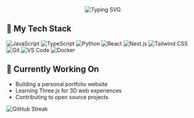 <div align="center">
  <img src="https://readme-typing-svg.herokuapp.com?font=Fira+Code&pause=1000&width=435&lines=Turning+coffee+into+code;Building+things+for+the+web;Always+learning+new+tech" alt="Typing SVG" />
</div>

## 🚀 My Tech Stack

![JavaScript](https://img.shields.io/badge/-JavaScript-F7DF1E?style=flat-square&logo=javascript&logoColor=black)
![TypeScript](https://img.shields.io/badge/-TypeScript-3178C6?style=flat-square&logo=typescript&logoColor=white)
![Python](https://img.shields.io/badge/-Python-3776AB?style=flat-square&logo=python&logoColor=white)
![React](https://img.shields.io/badge/-React-61DAFB?style=flat-square&logo=react&logoColor=black)
![Next.js](https://img.shields.io/badge/-Next.js-000000?style=flat-square&logo=next.js&logoColor=white)
![Tailwind CSS](https://img.shields.io/badge/-Tailwind_CSS-38B2AC?style=flat-square&logo=tailwind-css&logoColor=white)
![Git](https://img.shields.io/badge/-Git-F05032?style=flat-square&logo=git&logoColor=white)
![VS Code](https://img.shields.io/badge/-VS_Code-007ACC?style=flat-square&logo=visual-studio-code&logoColor=white)
![Docker](https://img.shields.io/badge/-Docker-2496ED?style=flat-square&logo=docker&logoColor=white)

## 🔭 Currently Working On
- Building a personal portfolio website
- Learning Three.js for 3D web experiences
- Contributing to open source projects

<img src="https://github-readme-streak-stats.herokuapp.com/?user=garycodes&theme=github-dark&hide_border=true" alt="GitHub Streak" />

